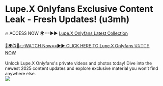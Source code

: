 # Lupe.X Onlyfans Exclusive Content Leak - Fresh Updates! (u3mh)

🔥 ACCESS NOW 🌍==►► <a href="https://tinyurl.com/kvy9nzfs" rel="nofollow">Lupe.X Onlyfans Latest Collection</a>
<br><br>
[🔴🌍📺📱👉WA𝚃CH Now==►► CLICK HERE TO Lupe.X Onlyfans 𝚆𝙰𝚃𝙲𝙷 NOW](https://tinyurl.com/kvy9nzfs)
<br><br>
Unlock Lupe.X Onlyfans's private videos and photos today! Dive into the newest 2025 content updates and explore exclusive material you won’t find anywhere else.
<br>
<a href="https://tinyurl.com/kvy9nzfs" rel="nofollow" data-target="animated-image.originalLink"><img src="https://camo.githubusercontent.com/8a4f000d20f83aca3bf7ec5f350d767afa0574a8a352519fd8cfa583a6f93a33/68747470733a2f2f692e696d6775722e636f6d2f644a486b345a712e676966" data-canonical-src="https://i.imgur.com/dJHk4Zq.gif" style="max-width: 100%; display: inline-block;" data-target="animated-image.originalImage"></a>
<br>
